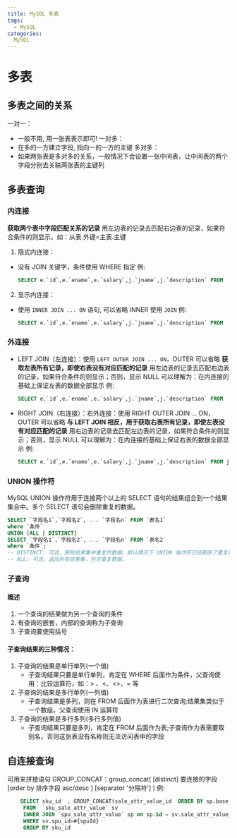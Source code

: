 ```yaml
---
title: MySQL 多表
tags:
  - MySQL
categories:
  MySQL
---
```


# 多表

## 多表之间的关系
一对一：
  - 一般不用, 用一张表表示即可!
一对多：
  - 在多的一方建立字段, 指向一的一方的主键
多对多：
  - 如果两张表是多对多的关系，一般情况下会设置一张中间表，让中间表的两个字段分别去关联两张表的主键列

## 多表查询

### 内连接
**获取两个表中字段匹配关系的记录**
用左边表的记录去匹配右边表的记录，如果符合条件的则显示。如：从表.外键=主表.主键
1. 隐式内连接：
  - 没有 JOIN 关键字，条件使用 WHERE 指定
    例:
    ``` SQL
    SELECT e.`id`,e.`ename`,e.`salary`,j.`jname`,j.`description` FROM  emp e,job j WHERE e.`job_id` = j.`id`
    ```
2. 显示内连接：
  - 使用 `INNER JOIN ... ON` 语句, 可以省略 INNER 使用 `JOIN` 
    例:
    ``` SQL
    SELECT e.`id`,e.`ename`,e.`salary`,j.`jname`,j.`description` FROM  emp e JOIN job j ON e.`job_id` = j.`id`
    ```

### 外连接
  - LEFT JOIN（左连接）：使用 `LEFT OUTER JOIN ... ON`，OUTER 可以省略
    **获取左表所有记录，即使右表没有对应匹配的记录**
    用左边表的记录去匹配右边表的记录，如果符合条件的则显示；否则，显示 NULL
    可以理解为：在内连接的基础上保证左表的数据全部显示
    例:
    ``` SQL
    SELECT e.`id`,e.`ename`,e.`salary`,j.`jname`,j.`description` FROM  emp e LEFT JOIN job j ON e.`job_id` = j.`id`
    ```
  - RIGHT JOIN（右连接）：右外连接：使用 RIGHT OUTER JOIN ... ON，OUTER 可以省略
    **与 LEFT JOIN 相反，用于获取右表所有记录，即使左表没有对应匹配的记录**
    用右边表的记录去匹配左边表的记录，如果符合条件的则显示；否则，显示 NULL
    可以理解为：在内连接的基础上保证右表的数据全部显示
    例:
    ``` SQL
    SELECT e.`id`,e.`ename`,e.`salary`,j.`jname`,j.`description` FROM job j RIGHT JOIN   emp e ON e.`job_id` = j.`id`
    ```
    
### UNION 操作符

MySQL UNION 操作符用于连接两个以上的 SELECT 语句的结果组合到一个结果集合中。多个 SELECT 语句会删除重复的数据。
``` SQL
SELECT `字段名1`,`字段名2`, ... `字段名n` FROM `表名1`
where `条件`
UNION [ALL | DISTINCT]
SELECT `字段名1`,`字段名2`, ... `字段名n` FROM `表名2`
where `条件`;
-- DISTINCT: 可选，删除结果集中重复的数据。默认情况下 UNION 操作符已经删除了重复数据，所以 DISTINCT 修饰符对结果没啥影响。
-- ALL: 可选，返回所有结果集，包含重复数据。
```

### 子查询

#### 概述
  1. 一个查询的结果做为另一个查询的条件
  2. 有查询的嵌套，内部的查询称为子查询
  3. 子查询要使用括号

#### 子查询结果的三种情况：
1. 子查询的结果是单行单列(一个值)
    - 子查询结果只要是单行单列，肯定在 WHERE 后面作为条件，父查询使用：比较运算符，如：> 、<、<>、= 等
2. 子查询的结果是多行单列(一列值)
    - 子查询结果是多列，则在 FROM 后面作为表进行二次查询;结果集类似于一个数组，父查询使用 IN 运算符
3. 子查询的结果是多行多列(多行多列值)
    - 子查询结果只要是多列，肯定在 FROM 后面作为表;子查询作为表需要取别名，否则这张表没有名称则无法访问表中的字段

## 自连接查询
可用来拼接语句
GROUP_CONCAT：group_concat( [distinct] 要连接的字段 [order by 排序字段 asc/desc ] [separator '分隔符'] )
例:
``` sql
    SELECT sku_id  , GROUP_CONCAT(sale_attr_value_id  ORDER BY sp.base_sale_attr_id ASC SEPARATOR '|') value_ids
     FROM  `sku_sale_attr_value` sv
     INNER JOIN `spu_sale_attr_value` sp on sp.id = sv.sale_attr_value_id
     WHERE sv.spu_id=#{spuId}
     GROUP BY sku_id
```